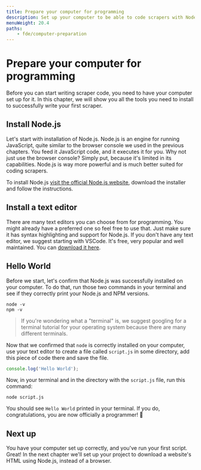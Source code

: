 ```yaml
---
title: Prepare your computer for programming
description: Set up your computer to be able to code scrapers with Node.js and JavaScript. Download Node.js and NPM and run a Hello World script.
menuWeight: 20.4
paths:
    - fde/computer-preparation
---
```


# [](#prepare) Prepare your computer for programming

Before you can start writing scraper code, you need to have your computer set up for it. In this chapter, we will show you all the tools you need to install to successfully write your first scraper.

## [](#install-node) Install Node.js

Let's start with installation of Node.js. Node.js is an engine for running JavaScript, quite similar to the browser console we used in the previous chapters. You feed it JavaScript code, and it executes it for you. Why not just use the browser console? Simply put, because it's limited in its capabilities. Node.js is way more powerful and is much better suited for coding scrapers.

To install Node.js [visit the official Node.js website](https://nodejs.org/en/download/), download the installer and follow the instructions.

## [](#install-editor) Install a text editor

There are many text editors you can choose from for programming. You might already have a preferred one so feel free to use that. Just make sure it has syntax highlighting and support for Node.js. If you don't have any text editor, we suggest starting with VSCode. It's free, very popular and well maintained. You can [download it here](https://code.visualstudio.com/download).

## [](#hello-world) Hello World

Before we start, let's confirm that Node.js was successfully installed on your computer. To do that, run those two commands in your terminal and see if they correctly print your Node.js and NPM versions.

```shell
node -v
npm -v
```

> If you're wondering what a "terminal" is, we suggest googling for a terminal tutorial for your operating system because there are many different terminals.

Now that we confirmed that `node` is correctly installed on your computer, use your text editor to create a file called `script.js` in some directory, add this piece of code there and save the file.

```js
console.log('Hello World');
```

Now, in your terminal and in the directory with the `script.js` file, run this command:

```shell
node script.js
```

You should see `Hello World` printed in your terminal. If you do, congratulations, you are now officially a programmer! 🚀

## [](#next) Next up

You have your computer set up correctly, and you've run your first script. Great! In the next chapter we'll set up your project to download a website's HTML using Node.js, instead of a browser.
